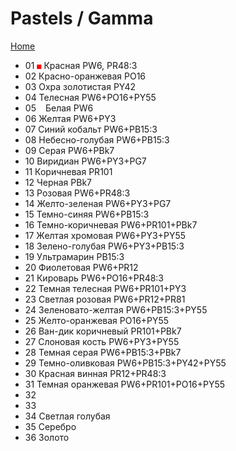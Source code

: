 # Pastels / Gamma

[Home](/)

* 01 <code style="color : #f00">■</code> Красная PW6, PR48:3
* 02 Красно-оранжевая PO16
* 03 Охра золотистая PY42
* 04 Телесная PW6+PO16+PY55
* 05 <code style="color : #fff">■</code> Белая PW6
* 06 Желтая PW6+PY3
* 07 Синий кобальт PW6+PB15:3
* 08 Небесно-голубая PW6+PB15:3
* 09 Серая PW6+PBk7
* 10 Виридиан PW6+PY3+PG7
* 11 Коричневая PR101
* 12 Черная PBk7
* 13 Розовая PW6+PR48:3
* 14 Желто-зеленая PW6+PY3+PG7
* 15 Темно-синяя PW6+PB15:3
* 16 Темно-коричневая PW6+PR101+PBk7
* 17 Желтая хромовая PW6+PY3+PY55
* 18 Зелено-голубая PW6+PY3+PB15:3
* 19 Ультрамарин PB15:3
* 20 Фиолетовая PW6+PR12
* 21 Кироварь PW6+PO16+PR48:3
* 22 Темная телесная PW6+PR101+PY3
* 23 Светлая розовая PW6+PR12+PR81
* 24 Зеленовато-желтая PW6+PB15:3+PY55
* 25 Желто-оранжевая PO16+PY55
* 26 Ван-дик коричневый PR101+PBk7
* 27 Слоновая кость PW6+PY3+PY55
* 28 Темная серая PW6+PB15:3+PBk7
* 29 Темно-оливковая PW6+PB15:3+PY42+PY55
* 30 Красная винная PR12+PR48:3
* 31 Темная оранжевая PW6+PR101+PO16+PY55
* 32
* 33
* 34 Светлая голубая
* 35 Серебро
* 36 Золото
